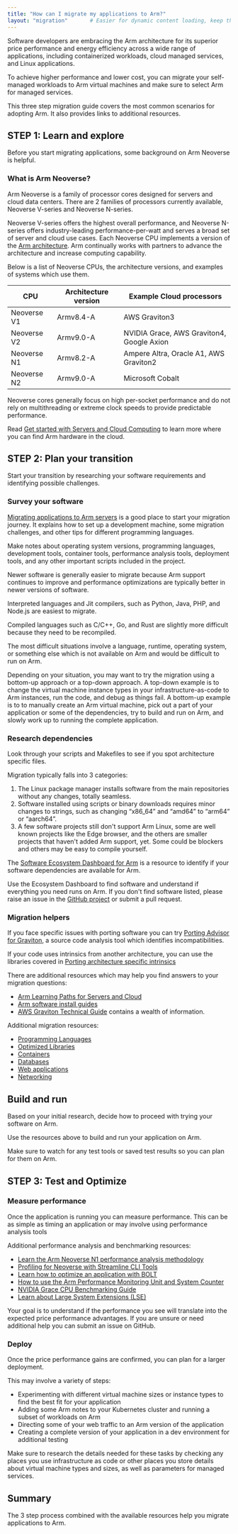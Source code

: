 ```yaml
---
title: "How can I migrate my applications to Arm?"
layout: "migration"       # Easier for dynamic content loading, keep the same
---
```


Software developers are embracing the Arm architecture for its superior price performance and energy efficiency across a wide range of applications, including containerized workloads, cloud managed services, and Linux applications. 

To achieve higher performance and lower cost, you can migrate your self-managed workloads to Arm virtual machines and make sure to select Arm for managed services.

This three step migration guide covers the most common scenarios for adopting Arm. It also provides links to additional resources.

## STEP 1: Learn and explore

Before you start migrating applications, some background on Arm Neoverse is helpful. 

### What is Arm Neoverse?

Arm Neoverse is a family of processor cores designed for servers and cloud data centers. There are 2 families of processors currently available, Neoverse V-series and Neoverse N-series.

Neoverse V-series offers the highest overall performance, and Neoverse N-series offers industry-leading performance-per-watt and serves a broad set of server and cloud use cases. Each Neoverse CPU implements a version of the [Arm architecture](https://www.arm.com/architecture/cpu). Arm continually works with partners to advance the architecture and increase computing capability.

Below is a list of Neoverse CPUs, the architecture versions, and examples of systems which use them. 

| CPU         | Architecture version | Example Cloud processors                      |
| ----------- | -------------------- | --------------------------------------------- |
| Neoverse V1 | Armv8.4-A            | AWS Graviton3                                 |
| Neoverse V2 | Armv9.0-A            | NVIDIA Grace, AWS Graviton4, Google Axion     |
| Neoverse N1 | Armv8.2-A            | Ampere Altra, Oracle A1, AWS Graviton2        |
| Neoverse N2 | Armv9.0-A            | Microsoft Cobalt                              |

Neoverse cores generally focus on high per-socket performance and do not rely on multithreading or extreme clock speeds to provide predictable performance. 

Read [Get started with Servers and Cloud Computing](https://learn.arm.com/learning-paths/servers-and-cloud-computing/intro) to learn more where you can find Arm hardware in the cloud.

## STEP 2: Plan your transition

Start your transition by researching your software requirements and identifying possible challenges.

### Survey your software

[Migrating applications to Arm servers](https://learn.arm.com/learning-paths/servers-and-cloud-computing/migration/) is a good place to start your migration journey. It explains how to set up a development machine, some migration challenges, and other tips for different programming languages. 

Make notes about operating system versions, programming languages, development tools, container tools, performance analysis tools, deployment tools, and any other important scripts included in the project.

Newer software is generally easier to migrate because Arm support continues to improve and performance optimizations are typically better in newer versions of software. 

Interpreted languages and Jit compilers, such as Python, Java, PHP, and Node.js are easiest to migrate. 

Compiled languages such as C/C++, Go, and Rust are slightly more difficult because they need to be recompiled. 

The most difficult situations involve a language, runtime, operating system, or something else which is not available on Arm and would be difficult to run on Arm. 

Depending on your situation, you may want to try the migration using a bottom-up approach or a top-down approach. A top-down example is to change the virtual machine instance types in your infrastructure-as-code to Arm instances, run the code, and debug as things fail. A bottom-up example is to to manually create an Arm virtual machine, pick out a part of your application or some of the dependencies, try to build and run on Arm, and slowly work up to running the complete application.

### Research dependencies

Look through your scripts and Makefiles to see if you spot architecture specific files. 

Migration typically falls into 3 categories:
1. The Linux package manager installs software from the main repositories without any changes, totally seamless.
2. Software installed using scripts or binary downloads requires minor changes to strings, such as changing “x86_64” and “amd64” to “arm64” or “aarch64”.
3. A few software projects still don't support Arm Linux, some are well known projects like the Edge browser, and the others are smaller projects that haven't added Arm support, yet. Some could be blockers and others may be easy to compile yourself.

The [Software Ecosystem Dashboard for Arm](https://learn.arm.com/learning-paths/cross-platform/intrinsics/) is a resource to identify if your software dependencies are available for Arm. 

Use the Ecosystem Dashboard to find software and understand if everything you need runs on Arm. If you don't find software listed, please raise an issue in the [GitHub project](https://github.com/ArmDeveloperEcosystem/ecosystem-dashboard-for-arm/) or submit a pull request. 

### Migration helpers

If you face specific issues with porting software you can try [Porting Advisor for Graviton](https://learn.arm.com/install-guides/porting-advisor/), a source code analysis tool which identifies incompatibilities.

If your code uses intrinsics from another architecture, you can use the libraries covered in [Porting architecture specific intrinsics](https://learn.arm.com/learning-paths/cross-platform/intrinsics/)

There are additional resources which may help you find answers to your migration questions:

- [Arm Learning Paths for Servers and Cloud](https://learn.arm.com/learning-paths/servers-and-cloud-computing/) 
- [Arm software install guides](https://learn.arm.com/install-guides)
- [AWS Graviton Technical Guide](https://github.com/aws/aws-graviton-getting-started) contains a wealth of information. 

Additional migration resources:
 - [Programming Languages](languages/)
 - [Optimized Libraries](libraries/)
 - [Containers](containers/)
 - [Databases](databases/)
 - [Web applications](web/)
 - [Networking](networking/)


## Build and run

Based on your initial research, decide how to proceed with trying your software on Arm. 

Use the resources above to build and run your application on Arm. 

Make sure to watch for any test tools or saved test results so you can plan for them on Arm. 

## STEP 3: Test and Optimize

### Measure performance

Once the application is running you can measure performance. This can be as simple as timing an application or may involve using performance analysis tools 

Additional performance analysis and benchmarking resources:
- [Learn the Arm Neoverse N1 performance analysis methodology](https://learn.arm.com/learning-paths/servers-and-cloud-computing/top-down-n1/)
- [Profiling for Neoverse with Streamline CLI Tools](https://learn.arm.com/learning-paths/servers-and-cloud-computing/profiling-for-neoverse/)
- [Learn how to optimize an application with BOLT](https://learn.arm.com/learning-paths/servers-and-cloud-computing/bolt/)
- [How to use the Arm Performance Monitoring Unit and System Counter](https://learn.arm.com/learning-paths/servers-and-cloud-computing/arm_pmu/)
- [NVIDIA Grace CPU Benchmarking Guide](https://nvidia.github.io/grace-cpu-benchmarking-guide/index.html)
- [Learn about Large System Extensions (LSE)](https://learn.arm.com/learning-paths/servers-and-cloud-computing/lse/)


Your goal is to understand if the performance you see will translate into the expected price performance advantages. If you are unsure or need additional help you can submit an issue on GitHub. 

### Deploy

Once the price performance gains are confirmed, you can plan for a larger deployment. 

This may involve a variety of steps:
- Experimenting with different virtual machine sizes or instance types to find the best fit for your application
- Adding some Arm notes to your Kubernetes cluster and running a subset of workloads on Arm
- Directing some of your web traffic to an Arm version of the application 
- Creating a complete version of your application in a dev environment for additional testing

Make sure to research the details needed for these tasks by checking any places you use infrastructure as code or other places you store details about virtual machine types and sizes, as well as parameters for managed services.

## Summary

The 3 step process combined with the available resources help you migrate applications to Arm.


